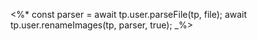 <%*
const parser = await tp.user.parseFile(tp, file);
await tp.user.renameImages(tp, parser, true);
_%>
